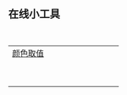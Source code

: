 ## 在线小工具


  <table style="width:100%;" cellpadding="0" cellspacing="0" align="center">
   <tbody>
    <tr>
      <td><a href="https://zhaolinxu.github.io/tools/colors/" target="_blank">颜色取值</a></td>
     <td><br /></td>
     <td><br /></td>
     <td><br /></td>
     <td><br /></td>
     <td><br /></td>
     <td><br /></td>
     <td><br /></td>
     <td><br /></td>
     <td><br /></td>
    </tr>
    <tr>
     <td><br /></td>
     <td><br /></td>
     <td><br /></td>
     <td><br /></td>
     <td><br /></td>
     <td><br /></td>
     <td><br /></td>
     <td><br /></td>
     <td><br /></td>
     <td><br /></td>
    </tr>
    <tr>
     <td><br /></td>
     <td><br /></td>
     <td><br /></td>
     <td><br /></td>
     <td><br /></td>
     <td><br /></td>
     <td><br /></td>
     <td><br /></td>
     <td><br /></td>
     <td><br /></td>
    </tr>
